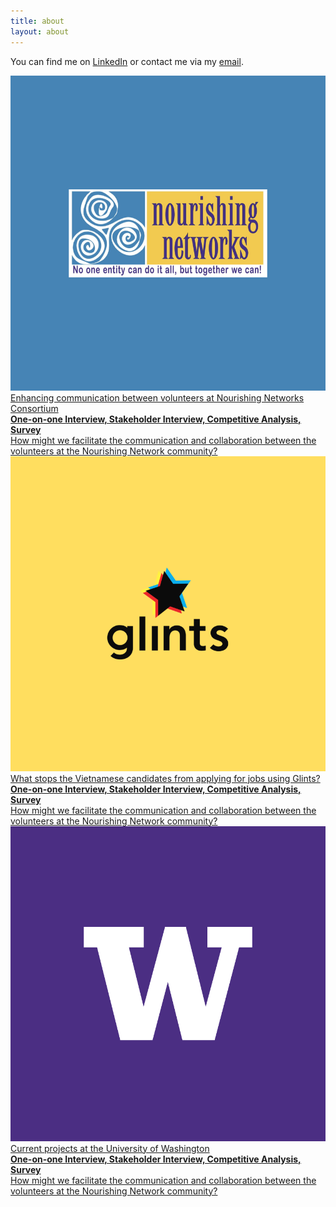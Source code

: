 ```yaml
---
title: about
layout: about
---
```

<div class="adjust">
    <div class="text-box">
        <p>
            You can find me on
            <a href="" target="_blank" class="link-style">LinkedIn</a> or
            contact me via my
            <a href="" target="_blank" class="link-style">email</a>.
        </p>
    </div>
</div>
<div class="adjust projects grid-two-columns">
    <a href="" class="wrapper">
        <img src="./img/nourishing-networks.png" />
        <div class="project-brief">
            Enhancing communication between volunteers at Nourishing Networks
            Consortium
        </div>
        <div class="project-detail">
            <strong>One-on-one Interview, Stakeholder Interview, Competitive
                Analysis, Survey</strong>
            <br />
            How might we facilitate the communication and collaboration between
            the volunteers at the Nourishing Network community?
        </div>
    </a>
    <a href="" class="wrapper">
        <img src="./img/glints.png" />
        <div class="project-brief">
            What stops the Vietnamese candidates from applying for jobs using
            Glints?
        </div>
        <div class="project-detail">
            <strong>One-on-one Interview, Stakeholder Interview, Competitive
                Analysis, Survey</strong>
            <br />
            How might we facilitate the communication and collaboration between
            the volunteers at the Nourishing Network community?
        </div>
    </a>
    <a href="" class="wrapper">
        <img src="./img/uw.png" />
        <div class="project-brief">
            Current projects at the University of Washington
        </div>
        <div class="project-detail">
            <strong>One-on-one Interview, Stakeholder Interview, Competitive
                Analysis, Survey</strong>
            <br />
            How might we facilitate the communication and collaboration between
            the volunteers at the Nourishing Network community?
        </div>
    </a>
</div>
